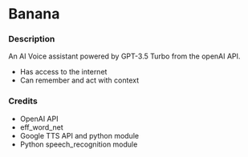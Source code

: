 # Banana

### Description
An AI Voice assistant powered by GPT-3.5 Turbo from the openAI API.

* Has access to the internet
* Can remember and act with context

### Credits
* OpenAI API
* eff_word_net
* Google TTS API and python module
* Python speech_recognition module